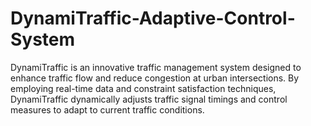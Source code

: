 # DynamiTraffic-Adaptive-Control-System
DynamiTraffic is an innovative traffic management system designed to enhance traffic flow and reduce congestion at urban intersections. By employing real-time data and constraint satisfaction techniques, DynamiTraffic dynamically adjusts traffic signal timings and control measures to adapt to current traffic conditions.

